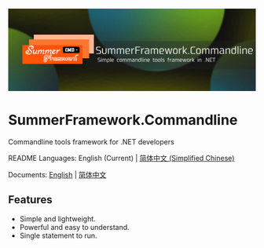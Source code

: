 ![SHOWING](./showing_image.png)
# SummerFramework.Commandline

Commandline tools framework for .NET developers

README Languages: English (Current) | [简体中文 (Simplified Chinese)](./i18n/README_zh_cn.md)

Documents: [English](./docs/en_us.md) | [简体中文](./docs/zh_cn.md)

## Features

- Simple and lightweight.
- Powerful and easy to understand.
- Single statement to run.